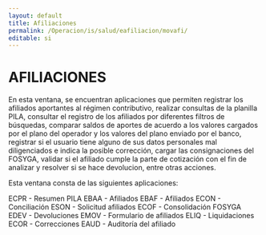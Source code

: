 ```yaml
---
layout: default
title: Afiliaciones
permalink: /Operacion/is/salud/eafiliacion/movafi/
editable: si
---
```


# AFILIACIONES  

En esta ventana, se encuentran aplicaciones que permiten registrar los afiliados aportantes al régimen contributivo, realizar consultas de la planilla PILA, consultar el registro de los afiliados por diferentes filtros de búsquedas, comparar saldos de aportes de acuerdo a los valores cargados por el plano del operador y los valores del plano enviado por el banco, registrar si el usuario tiene alguno de sus datos personales mal diligenciados e indica la posible corrección, cargar las consignaciones del FOSYGA, validar si el afiliado cumple la parte de cotización con el fin de analizar y resolver si se hace devolucion, entre otras acciones.

Esta ventana consta de las siguientes aplicaciones:

ECPR - Resumen PILA
EBAA - Afiliados
EBAF - Afiliados
ECON - Conciliación
ESON - Solicitud afiliados
ECOF - Consolidación FOSYGA
EDEV - Devoluciones
EMOV - Formulario de afiliados
ELIQ - Liquidaciones
ECOR - Correcciones
EAUD - Auditoría del afiliado

